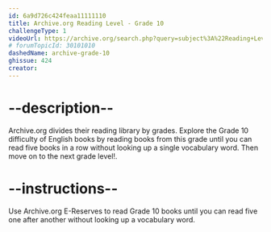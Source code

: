```yaml
---
id: 6a9d726c424feaa11111110
title: Archive.org Reading Level - Grade 10
challengeType: 1
videoUrl: https://archive.org/search.php?query=subject%3A%22Reading+Level-Grade+10%22
# forumTopicId: 30101010
dashedName: archive-grade-10
ghissue: 424
creator: 
---
```


# --description--

Archive.org divides their reading library by grades. Explore the Grade 10 difficulty of English books by reading books from this grade until you can read five books in a row without looking up a single vocabulary word. Then move on to the next grade level!.

# --instructions--

Use Archive.org E-Reserves to read Grade 10 books until you can read five one after another without looking up a vocabulary word. 